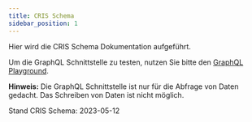 ```yaml
---
title: CRIS Schema
sidebar_position: 1
---
```


Hier wird die CRIS Schema Dokumentation aufgeführt.

Um die GraphQL Schnittstelle zu testen, nutzen Sie bitte den [GraphQL Playground](https://cris-api-staging.uni-muenster.de/).

**Hinweis:** Die GraphQL Schnittstelle ist nur für die Abfrage von Daten gedacht. Das Schreiben von Daten ist nicht möglich.

Stand CRIS Schema: 2023-05-12
